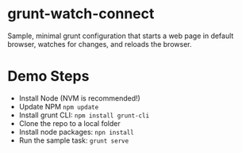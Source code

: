 # grunt-watch-connect
Sample, minimal grunt configuration that starts a web page in default browser, watches for changes, and reloads the browser.

# Demo Steps

  * Install Node (NVM is recommended!)
  * Update NPM `npm update`
  * Install grunt CLI:  `npm install grunt-cli`
  * Clone the repo to a local folder
  * Install node packages:  `npn install`
  * Run the sample task: `grunt serve`
